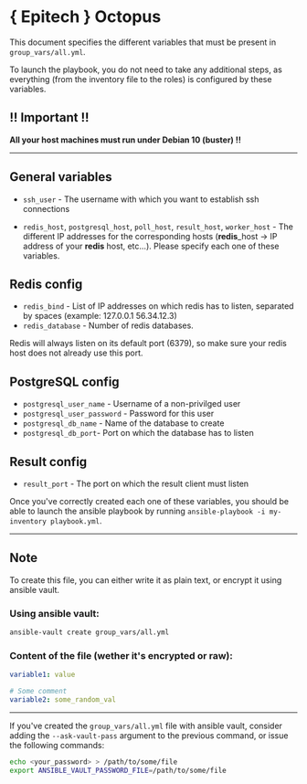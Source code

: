 # { Epitech } Octopus

This document specifies the different variables that must be present in `group_vars/all.yml`.

To launch the playbook, you do not need to take any additional steps, as everything (from the inventory file to the roles) is configured by these variables.

## !! Important !!

**All your host machines must run under Debian 10 (buster) !!**

---

## General variables
- `ssh_user` - The username with which you want to establish ssh connections

- `redis_host`, `postgresql_host`, `poll_host`, `result_host`, `worker_host` - The different IP addresses for the corresponding hosts (**redis**_host -> IP address of your **redis** host, etc...). Please specify each one of these variables.

## Redis config
- `redis_bind` - List of IP addresses on which redis has to listen, separated by spaces (example: 127.0.0.1 56.34.12.3)
- `redis_database` - Number of redis databases.

Redis will always listen on its default port (6379), so make sure your redis host does not already use this port.

## PostgreSQL config
- `postgresql_user_name` - Username of a non-privilged user
- `postgresql_user_password` - Password for this user
- `postgresql_db_name` - Name of the database to create
- `postgresql_db_port`- Port on which the database has to listen

## Result config
- `result_port` - The port on which the result client must listen

Once you've correctly created each one of these variables, you should be able to launch the ansible playbook by running `ansible-playbook -i my-inventory playbook.yml`.

---

## Note
To create this file, you can either write it as plain text, or encrypt it using ansible vault.

### Using ansible vault:
```bash
ansible-vault create group_vars/all.yml
```

### Content of the file (wether it's encrypted or raw):
```yml
variable1: value

# Some comment
variable2: some_random_val
```

---

If you've created the `group_vars/all.yml` file with ansible vault, consider adding the `--ask-vault-pass` argument to the previous command, or issue the following commands:

```bash
echo <your_password> > /path/to/some/file
export ANSIBLE_VAULT_PASSWORD_FILE=/path/to/some/file
```
